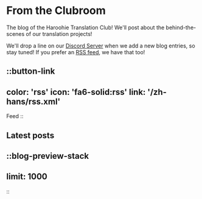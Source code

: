 # From the Clubroom

The blog of the Haroohie Translation Club! We'll post about the behind-the-scenes of our translation projects!

We'll drop a line on our [Discord Server](https://discord.gg/nesRSbpeFM) when we add a new blog entries, so stay tuned!
If you prefer an [RSS feed](/zh-hans/rss.xml), we have that too!

::button-link
---
color: 'rss'
icon: 'fa6-solid:rss'
link: '/zh-hans/rss.xml'
---
Feed
::

## Latest posts
::blog-preview-stack
---
limit: 1000
---
::